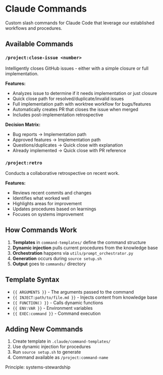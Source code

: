 # Claude Commands

Custom slash commands for Claude Code that leverage our established workflows and procedures.

## Available Commands

### `/project:close-issue <number>`
Intelligently closes GitHub issues - either with a simple closure or full implementation.

**Features:**
- Analyzes issue to determine if it needs implementation or just closure
- Quick close path for resolved/duplicate/invalid issues
- Full implementation path with worktree workflow for bugs/features
- Automatically creates PR that closes the issue when merged
- Includes post-implementation retrospective

**Decision Matrix:**
- Bug reports → Implementation path
- Approved features → Implementation path
- Questions/duplicates → Quick close with explanation
- Already implemented → Quick close with PR reference

### `/project:retro`
Conducts a collaborative retrospective on recent work.

**Features:**
- Reviews recent commits and changes
- Identifies what worked well
- Highlights areas for improvement
- Updates procedures based on learnings
- Focuses on systems improvement

## How Commands Work

1. **Templates** in `command-templates/` define the command structure
2. **Dynamic injection** pulls current procedures from the knowledge base
3. **Orchestration** happens via `utils/prompt_orchestrator.py`
4. **Generation** occurs during `source setup.sh`
5. **Output** goes to `commands/` directory

## Template Syntax

- `{{ ARGUMENTS }}` - The arguments passed to the command
- `{{ INJECT:path/to/file.md }}` - Injects content from knowledge base
- `{{ FUNCTION() }}` - Calls dynamic functions
- `{{ ENV:VAR }}` - Environment variables
- `{{ EXEC:command }}` - Command execution

## Adding New Commands

1. Create template in `.claude/command-templates/`
2. Use dynamic injection for procedures
3. Run `source setup.sh` to generate
4. Command available as `/project:command-name`

Principle: systems-stewardship